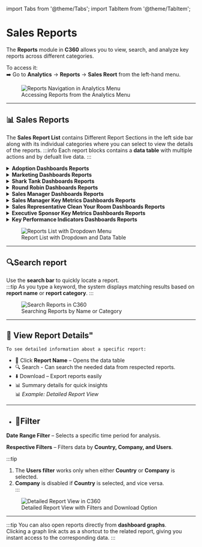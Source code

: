 import Tabs from '@theme/Tabs';
import TabItem from '@theme/TabItem';

# Sales Reports

The **Reports** module in **C360** allows you to view, search, and analyze key reports across different categories.

To access it:  
➡️ Go to **Analytics** → **Reports** → **Sales Reort** from the left-hand menu.

<figure>
  <img src="/media/image22.png" alt="Reports Navigation in Analytics Menu" />
  <figcaption>Accessing Reports from the Analytics Menu</figcaption>
</figure>

---

<!-- ### View Report List

The **Report List** contains a dropdown menu (top-right corner) where you can select from the available reports.
Each report includes a **data table** with sortable columns for **Report Name** and **Report Category**.

<figure>
  <img src="/media/image23.png" alt="Reports List with Dropdown Menu" />
  <figcaption>Report List with Dropdown and Data Table</figcaption>
</figure>

---

### Search Reports

Use the **search bar** to quickly locate a report.
As you type a keyword, the system displays matching results based on **report name** or **report category**.

<figure>
  <img src="/media/image24.png" alt="Search Reports in C360" />
  <figcaption>Searching Reports by Name or Category</figcaption>
</figure>

---

### View Report Details

To see detailed information about a specific report:

1. **Click the Report Name** – Opens the detailed data table for that report.
2. **Search & Filter Data** – Use the search bar or filter options to refine by **date range, days, quarters, or months**.
3. **Download Reports** – Export reports using the **Download** button.
4. **View Key Details** – The table also includes essential summary details for quick insights.

<figure>
  <img src="/media/image25.png" alt="Detailed Report View in C360" />
  <figcaption>Detailed Report View with Filters and Download Option</figcaption>
</figure>

---

### Access via Dashboard Graphs

You can also **open reports directly from dashboard graphs**.
Clicking a graph link acts as a shortcut to the related report, giving you instant access to the corresponding data. -->

## 📊 Sales Reports

The **Sales Report List** contains Different Report Sections in the left side bar along with its individual categories where you can select to view the details of the reports.
:::info
Each report blocks contains a **data table** with multiple actions and by defualt live data.
:::

  <details>
   <summary><strong>Adoption Dashboards Reports</strong></summary>
- **Number of Accounts** : Displays the total count of all accounts available in the system.
- **Number of Contacts** : Shows the number of contacts linked to accounts.
- **Number of Leads** : Tracks the total number of leads captured in the platform.
- **Number of Opportunities** : Displays the total number of opportunities created.
- **Number of Open Tasks** : Indicates how many tasks are still open and pending.
- **Number of Tasks** : Represents the total number of tasks created in the system.
- **Number of Active Users** : Shows how many users are actively engaging with the system.
- **Number of Users Added** : Displays the total number of users added to the platform.
- **Login Leaderboard** : Ranks users based on login frequency and engagement.

</details>
 <details>
  <summary><strong>Marketing Dashboards Reports</strong></summary>
- **Hot Leads w/o Activity >48 Hours** : Identifies leads that have not received any activity or follow-up for more than 48 hours.
- **Leads Converted** : Displays the total number of leads that have been successfully converted into opportunities or accounts.
- **Leads Converted by FQ** : Shows the number of leads converted within a specific fiscal quarter.
- **Leads Converted In FQ** : Highlights leads that were converted during the current fiscal quarter.
- **Leads Created In FQ** : Displays the number of new leads created in the current fiscal quarter.
- **Asset Tracking By User** : Tracks asset allocation, usage, and ownership based on individual users.
- **Asset Tracking By Customer** : Monitors asset usage and allocation at the customer level.

</details>

<details>
 <summary><strong>Shark Tank Dashboards Reports</strong></summary>
- **Performance By Partner: Shark Tank** : Provides detailed performance metrics segmented by individual Shark Tank partners.
- **Total Across All Partners: Shark** : Displays the cumulative performance summary across all Shark Tank partners.

</details>

<details>
 <summary><strong>Round Robin Dashboards Reports</strong></summary>
- **Performance By Partner: Round Robin** : Provides detailed performance metrics segmented by each Round Robin partner.
- **Total Across All Partners: Round Robin** : Displays the overall performance summary across all Round Robin partners.

</details>

<details>
 <summary><strong>Sales Manager Dashboards Reports</strong></summary>
- **Closed Won In Q by Type** : Displays opportunities closed as won in the current quarter, categorized by type.
- **Pipeline Report In Q** : Shows the overall sales pipeline for the current quarter.
- **Open Opportunities In Q** : Lists all opportunities that are still open in the current quarter.
- **Closed Won by Type** : Breaks down closed-won opportunities by their respective types.
- **Closed Won In Q by Owner** : Provides a summary of closed-won opportunities in the current quarter, grouped by owner.
- **Closed Lost by Reason** : Analyzes lost opportunities and categorizes them by reason for loss.
- **Win Ratio** : Calculates the percentage of opportunities won compared to total opportunities.
- **Open Opportunities This Q - No Activities Last 96hrs** : Highlights open opportunities in the current quarter that haven’t had any activity in the past 96 hours.

</details>

<details>
 <summary><strong>Sales Manager Key Metrics Dashboards Reports</strong></summary>
- **Closed Won In Q by Type** : Displays opportunities closed as won in the current quarter, categorized by type.
- **Pipeline Report In Q** : Shows the overall sales pipeline for the current quarter.
- **Open Opportunities In Q** : Lists all opportunities that are still open in the current quarter.
- **Closed Won by Type** : Breaks down closed-won opportunities by their respective types.
- **Closed Won In Q by Owner** : Provides a summary of closed-won opportunities in the current quarter, grouped by owner.
- **Closed Lost by Reason** : Analyzes lost opportunities and categorizes them by reason for loss.
- **Win Ratio** : Calculates the percentage of opportunities won compared to total opportunities.
- **Open Opportunities This Q - No Activities Last 96hrs** : Highlights open opportunities in the current quarter that haven’t had any activity in the past 96 hours.

</details>

<details>
 <summary><strong>Sales Representative Clean Your Room Dashboards Reports</strong></summary>
- **SR: Closed Won Opportunities MTD** : Displays opportunities closed as won month-to-date.
- **SR: Open Opportunities in the Pipeline** : Shows all currently open opportunities within the sales pipeline.
- **SR: Top Open Opportunities** : Highlights the most valuable open opportunities.
- **SR: Stuck Opportunities Report** : Identifies opportunities that have not progressed in the pipeline for a defined period.
- **SR: Closed Won Opportunities By Month** : Breaks down closed-won opportunities by each month.
- **SR: Closed Won Opportunities In QT** : Provides a summary of closed-won opportunities within the current quarter.
- **SR: Top Accounts by Revenue Amount** : Lists the accounts contributing the highest revenue.

</details>

<details>
 <summary><strong>Executive Sponsor Key Metrics Dashboards Reports</strong></summary>
- **ES: Closed Won Opportunities By Month** : Displays closed-won opportunities broken down by month.
- **ES: Closed Won Opportunities By QT** : Summarizes closed-won opportunities within the current quarter.
- **ES: Average Deal Size** : Shows the average size of deals for better revenue insights.
- **ES: Open Opportunities in the Pipeline** : Lists all active opportunities currently in the sales pipeline.
- **ES: Open Opportunities** : Displays the total number of open opportunities.
- **ES: Total Win Ratio** : Calculates the win ratio across all opportunities.
- **ES: Closed Lost Opportunities FYTD** : Tracks opportunities lost year-to-date.
- **ES: FYTD Won Opportunities by Account** : Breaks down won opportunities by account for the fiscal year-to-date.
- **ES: FYTD Open Opportunities by Account** : Shows open opportunities by account for the fiscal year-to-date.

</details>

<details>
 <summary><strong>Key Performance Indicators Dashboards Reports</strong></summary>
- **KPI: Closed Won Opportunities By Month** : Displays closed-won opportunities broken down by month.
- **KPI: Closed Won Opportunities By QT** : Summarizes closed-won opportunities within the current quarter.
- **KPI: Total Win Ratio** : Calculates the win ratio across all opportunities.
- **KPI: Average Deal Size** : Shows the average size of deals for better revenue insights.
- **KPI: Average Days to Close** : Tracks the average time taken to close opportunities.
- **KPI: Closed Won and >=70% Probability Opportunities** : Highlights opportunities that are closed-won or have a probability of 70% or higher.
- **KPI: Open Opportunities in the Pipeline** : Lists all active opportunities currently in the sales pipeline.

</details>

  <figure>
    <img src="/media/image23.png" alt="Reports List with Dropdown Menu" />
    <figcaption>Report List with Dropdown and Data Table</figcaption>
  </figure>

---

## 🔍Search report

Use the **search bar** to quickly locate a report.  
 :::tip
As you type a keyword, the system displays matching results based on **report name** or **report category**.
:::

  <figure>
    <img src="/media/image24.png" alt="Search Reports in C360" />
    <figcaption>Searching Reports by Name or Category</figcaption>
  </figure>

---

## 📂 View Report Details"

    To see detailed information about a specific report:

- 📌 Click **Report Name** – Opens the data table
- 🔍 Search - Can search the needed data from respected reports.
- ⬇️ Download – Export reports easily
- 📊 Summary details for quick insights  
  📊 _Example: Detailed Report View_

---

- ## 🧰Filter

<Tabs>
  <TabItem value="date-range" label="📅 Date Range Filter" default>

**Date Range Filter** – Selects a specific time period for analysis.

  </TabItem>

  <TabItem value="respective-filters" label="🎛️ Respective Filters">

**Respective Filters** – Filters data by **Country, Company, and Users**.

:::tip

1. The **Users filter** works only when either **Country** or **Company** is selected.
2. **Company** is disabled if **Country** is selected, and vice versa.  
   :::

  </TabItem>
</Tabs>

  <figure>
    <img src="/media/image25.png" alt="Detailed Report View in C360" />
    <figcaption>Detailed Report View with Filters and Download Option</figcaption>
  </figure>

---

:::tip
You can also open reports directly from **dashboard graphs**.  
 Clicking a graph link acts as a shortcut to the related report, giving you instant access to the corresponding data.
:::
